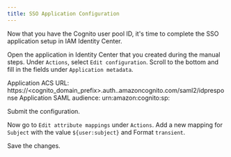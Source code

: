 ```yaml
---
title: SSO Application Configuration
---
```


Now that you have the Cognito user pool ID, it's time to complete the SSO application setup
in IAM Identity Center.

Open the application in Identity Center that you created during the manual steps.
Under `Actions`, select `Edit configuration`. Scroll to the bottom and fill in the fields
under `Application metadata`.

Application ACS URL: https://<cognito_domain_prefix>.auth.<region>.amazoncognito.com/saml2/idpresponse
Application SAML audience: urn:amazon:cognito:sp:<pool-id>

Submit the configuration.

Now go to `Edit attribute mappings` under `Actions`. Add a new mapping for `Subject`
with the value `${user:subject}` and Format `transient`.

Save the changes.